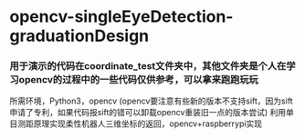 # opencv-singleEyeDetection-graduationDesign
### 用于演示的代码在coordinate_test文件夹中，其他文件夹是个人在学习opencv的过程中的一些代码仅供参考，可以拿来跑跑玩玩
所需环境，Python3，opencv (opencv要注意有些新的版本不支持sift，因为sift申请了专利，如果代码报sift的错可以卸载opencv重装旧一点的版本尝试)
利用单目测距原理实现柔性机器人三维坐标的返回，opencv+raspberrypi实现
